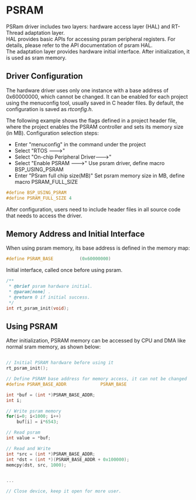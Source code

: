 # PSRAM

PSRam driver includes two layers: hardware access layer (HAL) and RT-Thread adaptation layer.<br>
HAL provides basic APIs for accessing psram peripheral registers. For details, please refer to the API documentation of psram HAL.<br>
The adaptation layer provides hardware initial interface. After initialization, it is used as sram memory.

## Driver Configuration

The hardware driver uses only one instance with a base address of 0x60000000, which cannot be changed. It can be enabled for each project using the menuconfig tool, usually saved in C header files. By default, the configuration is saved as _rtconfig.h_.

The following example shows the flags defined in a project header file, where the project enables the PSRAM controller and sets its memory size (in MB). Configuration selection steps:
- Enter "menuconfig" in the command under the project
- Select "RTOS --->"
- Select "On-chip Peripheral Driver--->"	
- Select "Enable PSRAM --->"             Use psram driver, define macro BSP_USING_PSRAM
- Enter "PSram full chip size(MB)"      Set psram memory size in MB, define macro PSRAM_FULL_SIZE
```c
#define BSP_USING_PSRAM
#define PSRAM_FULL_SIZE 4
```
After configuration, users need to include header files in all source code that needs to access the driver.

## Memory Address and Initial Interface
When using psram memory, its base address is defined in the memory map:
```c
#define PSRAM_BASE          (0x60000000)
```

Initial interface, called once before using psram.
```c
/**
 * @brief psram hardware initial.
 * @param[none] .
 * @return 0 if initial success.
 */
int rt_psram_init(void);
```

## Using PSRAM

After initialization, PSRAM memory can be accessed by CPU and DMA like normal sram memory, as shown below:

```c

// Initial PSRAM hardware before using it
rt_psram_init(); 

// Define PSRAM base address for memory access, it can not be changed
#define PSRAM_BASE_ADDR             PSRAM_BASE

int *buf = (int *)PSRAM_BASE_ADDR;
int i;

// Write psram memory
for(i=0; i<1000; i++)
    buf[i] = i*6543;

// Read psram
int value = *buf;

// Read and Write
int *src = (int *)PSRAM_BASE_ADDR;
int *dst = (int *)(PSRAM_BASE_ADDR + 0x100000);
memcpy(dst, src, 1000);


...

// Close device, keep it open for more user.


```